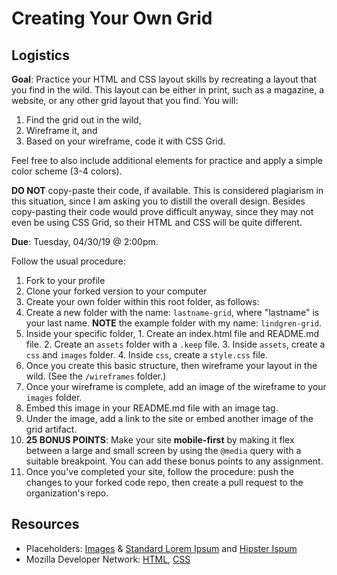 # Creating Your Own Grid

## Logistics

**Goal**: Practice your HTML and CSS layout skills by recreating a layout that you find in the wild. This layout can be either in print, such as a magazine, a website, or any other grid layout that you find. You will: 

1. Find the grid out in the wild, 
2. Wireframe it, and 
3. Based on your wireframe, code it with CSS Grid. 

Feel free to also include additional elements for practice and apply a simple color scheme (3-4 colors).

**DO NOT** copy-paste their code, if available. This is considered plagiarism in this situation, since I am asking you to distill the overall design. Besides copy-pasting their code would prove difficult anyway, since they may not even be using CSS Grid, so their HTML and CSS will be quite different.

**Due**: Tuesday, 04/30/19 @ 2:00pm.

Follow the usual procedure:

1. Fork to your profile
2. Clone your forked version to your computer
3. Create your own folder within this root folder, as follows:
  1. Create a new folder with the name: <code>lastname-grid</code>, where "lastname" is your last name. **NOTE** the example folder with my name: <code>lindgren-grid</code>.
  2. Inside your specific folder,
    1. Create an index.html file and README.md file.
    2. Create an <code>assets</code> folder with a ```.keep``` file.
    3. Inside <code>assets</code>, create a <code>css</code> and <code>images</code> folder.
    4. Inside <code>css</code>, create a <code>style.css</code> file.
4. Once you create this basic structure, then wireframe your layout in the wild. (See the <code>/wireframes</code> folder.)
5. Once your wireframe is complete, add an image of the wireframe to your <code>images</code> folder.
6. Embed this image in your README.md file with an image tag.
7. Under the image, add a link to the site or embed another image of the grid artifact.
8. **25 BONUS POINTS**: Make your site **mobile-first** by making it flex between a large and small screen by using the <code>@media</code> query with a suitable breakpoint. You can add these bonus points to any assignment.
8. Once you've completed your site, follow the procedure: push the changes to your forked code repo, then create a pull request to the organization's repo.

## Resources

- Placeholders: <a href="https://placeholder.com/" target="_blank">Images</a> &amp; <a href="https://placeholder.com/text/lorem-ipsum/" target="_blank">Standard Lorem Ipsum</a> and <a href="https://hipsum.co/" target="_blank">Hipster Ispum</a>
- Mozilla Developer Network: <a href="https://developer.mozilla.org/en-US/docs/Web/HTML" target="_blank">HTML</a>, <a href="https://developer.mozilla.org/en-US/docs/Web/CSS" target="_blank">CSS</a>
